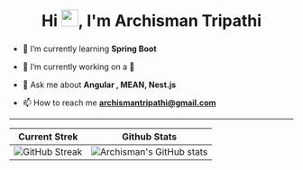 <!--
**archismantripathi/archismantripathi** is a ✨ _special_ ✨ repository because its `README.md` (this file) appears on your GitHub profile.

Here are some ideas to get you started:

- 🔭 I’m currently working on ...
- 🌱 I’m currently learning ...
- 👯 I’m looking to collaborate on ...
- 🤔 I’m looking for help with ...
- 💬 Ask me about ...
- 📫 How to reach me: ...
- 😄 Pronouns: ...
- ⚡ Fun fact: ...
-->

<h1 align="center">Hi <img src = "https://raw.githubusercontent.com/rahulbanerjee26/githubProfileReadmeGenerator/main/gifs/wave.gif" width = 30px height='30px'>, I'm Archisman Tripathi</h1>
<h3 align="center"></h3> 


- 🌱 I’m currently learning **Spring Boot** &nbsp; <img width="15" src="https://i.gifer.com/origin/b3/b34dc1592ae8556da933835c0d532738_w200.webp">

- 🔭 I’m currently working on a 🤖 &nbsp; <img width="15" src="https://i.gifer.com/origin/b3/b34dc1592ae8556da933835c0d532738_w200.webp">

- 💬 Ask me about **Angular , MEAN, Nest.js** &nbsp; <img width="15" src="https://i.gifer.com/origin/b3/b34dc1592ae8556da933835c0d532738_w200.webp">

- 📫 How to reach me **archismantripathi@gmail.com** &nbsp; <img width="15" src="https://i.gifer.com/origin/b3/b34dc1592ae8556da933835c0d532738_w200.webp">


<hr>






  | Current Strek | Github Stats  |
| --- | --- |
| ![GitHub Streak](https://github-readme-streak-stats.herokuapp.com?user=archismantripathi&) | ![Archisman's GitHub stats](https://github-readme-stats.vercel.app/api?username=archismantripathi&show_icons=true) |


<!-- Theme color -->
<!-- dark, radical, merko, gruvbox, tokyonight, onedark, cobalt, synthwave, highcontrast, dracula -->






